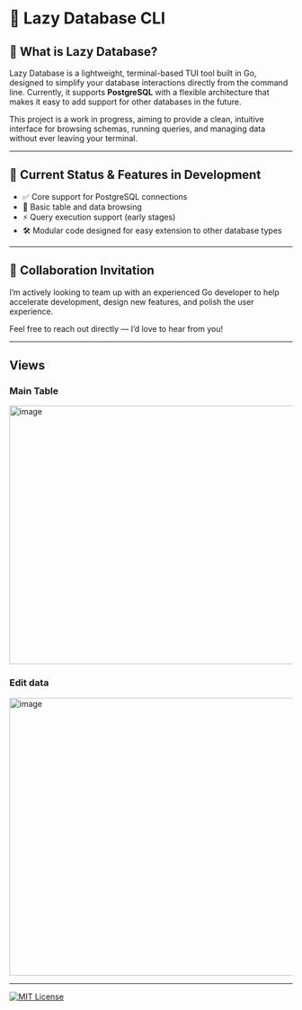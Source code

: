 # 🧰 Lazy Database CLI


## 🧠 What is Lazy Database?

Lazy Database is a lightweight, terminal-based TUI tool built in Go, designed to simplify your database interactions directly from the command line. Currently, it supports **PostgreSQL** with a flexible architecture that makes it easy to add support for other databases in the future.

This project is a work in progress, aiming to provide a clean, intuitive interface for browsing schemas, running queries, and managing data without ever leaving your terminal.

---

## 🚧 Current Status & Features in Development

- ✅ Core support for PostgreSQL connections
- 🔄 Basic table and data browsing
- ⚡ Query execution support (early stages)
- 🛠️ Modular code designed for easy extension to other database types

---

## 🤝 Collaboration Invitation

I’m actively looking to team up with an experienced Go developer to help accelerate development, design new features, and polish the user experience.

Feel free to reach out directly — I’d love to hear from you!

---

## Views

### Main Table
<img width="2888" height="460" alt="image" src="https://github.com/user-attachments/assets/587e005f-f887-426e-92c0-90f4fc6ad7e0" />

### Edit data
<img width="1064" height="494" alt="image" src="https://github.com/user-attachments/assets/be7aa9fa-0575-451a-bead-01d26b6782ff" />


---

[![MIT License](https://img.shields.io/badge/License-MIT-blue.svg?style=for-the-badge)](https://opensource.org/licenses/MIT)


